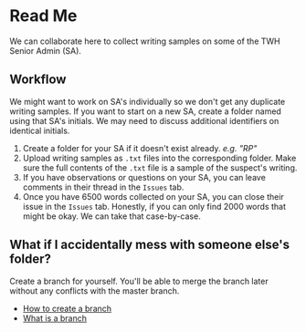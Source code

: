 # Read Me

We can collaborate here to collect writing samples on some of the TWH Senior Admin (SA).

## Workflow

We might want to work on SA's individually so we don't get any duplicate writing samples. If you want to start on a new SA, create a folder named using that SA's initials. We may need to discuss additional identifiers on identical initials.

1. Create a folder for your SA if it doesn't exist already. *e.g. "RP"* 
1. Upload writing samples as `.txt` files into the corresponding folder. Make sure the full contents of the `.txt` file is a sample of the suspect's writing. 
1. If you have observations or questions on your SA, you can leave comments in their thread in the `Issues` tab.
1. Once you have 6500 words collected on your SA, you can close their issue in the `Issues` tab. Honestly, if you can only find 2000 words that might be okay. We can take that case-by-case.

## What if I accidentally mess with someone else's folder?

Create a branch for yourself. You'll be able to merge the branch later without any conflicts with the master branch.

* [How to create a branch](https://help.github.com/articles/creating-and-deleting-branches-within-your-repository/)
* [What is a branch](https://help.github.com/articles/about-branches/)
